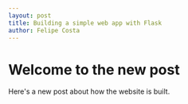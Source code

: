 ```yaml
---
layout: post
title: Building a simple web app with Flask
author: Felipe Costa
---
```


# Welcome to the new post

Here's a new post about how the website is built.
